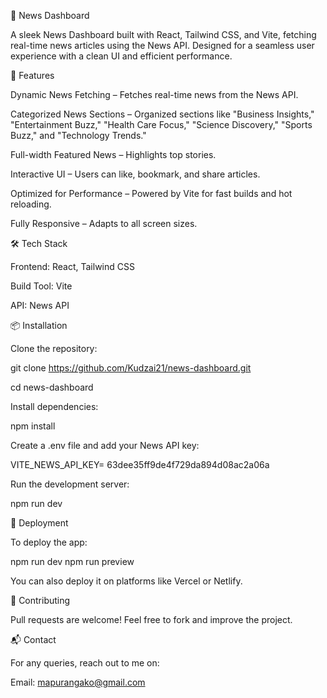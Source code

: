 📰 News Dashboard

A sleek News Dashboard built with React, Tailwind CSS, and Vite, fetching real-time news articles using the News API. Designed for a seamless user experience with a clean UI and efficient performance.

🚀 Features

Dynamic News Fetching – Fetches real-time news from the News API.

Categorized News Sections – Organized sections like "Business Insights," "Entertainment Buzz," "Health Care Focus," "Science Discovery," "Sports Buzz," and "Technology Trends."

Full-width Featured News – Highlights top stories.

Interactive UI – Users can like, bookmark, and share articles.

Optimized for Performance – Powered by Vite for fast builds and hot reloading.

Fully Responsive – Adapts to all screen sizes.

🛠️ Tech Stack

Frontend: React, Tailwind CSS

Build Tool: Vite

API: News API

📦 Installation

Clone the repository:

git clone https://github.com/Kudzai21/news-dashboard.git

cd news-dashboard

Install dependencies:

npm install

Create a .env file and add your News API key:

VITE_NEWS_API_KEY= 63dee35ff9de4f729da894d08ac2a06a

Run the development server:

npm run dev

🚀 Deployment

To deploy the app:

npm run dev
npm run preview

You can also deploy it on platforms like Vercel or Netlify.

🙌 Contributing

Pull requests are welcome! Feel free to fork and improve the project.

📬 Contact

For any queries, reach out to me on:

Email: mapurangako@gmail.com
